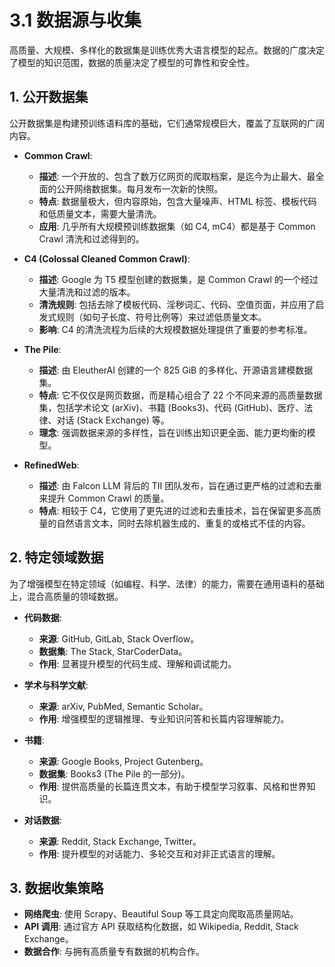 # 3.1 数据源与收集

高质量、大规模、多样化的数据集是训练优秀大语言模型的起点。数据的广度决定了模型的知识范围，数据的质量决定了模型的可靠性和安全性。

## 1. 公开数据集

公开数据集是构建预训练语料库的基础，它们通常规模巨大，覆盖了互联网的广阔内容。

*   **Common Crawl**: 
    *   **描述**: 一个开放的、包含了数万亿网页的爬取档案，是迄今为止最大、最全面的公开网络数据集。每月发布一次新的快照。
    *   **特点**: 数据量极大，但内容原始，包含大量噪声、HTML 标签、模板代码和低质量文本，需要大量清洗。
    *   **应用**: 几乎所有大规模预训练数据集（如 C4, mC4）都是基于 Common Crawl 清洗和过滤得到的。

*   **C4 (Colossal Cleaned Common Crawl)**:
    *   **描述**: Google 为 T5 模型创建的数据集，是 Common Crawl 的一个经过大量清洗和过滤的版本。
    *   **清洗规则**: 包括去除了模板代码、淫秽词汇、代码、空值页面，并应用了启发式规则（如句子长度、符号比例等）来过滤低质量文本。
    *   **影响**: C4 的清洗流程为后续的大规模数据处理提供了重要的参考标准。

*   **The Pile**:
    *   **描述**: 由 EleutherAI 创建的一个 825 GiB 的多样化、开源语言建模数据集。
    *   **特点**: 它不仅仅是网页数据，而是精心组合了 22 个不同来源的高质量数据集，包括学术论文 (arXiv)、书籍 (Books3)、代码 (GitHub)、医疗、法律、对话 (Stack Exchange) 等。
    *   **理念**: 强调数据来源的多样性，旨在训练出知识更全面、能力更均衡的模型。

*   **RefinedWeb**:
    *   **描述**: 由 Falcon LLM 背后的 TII 团队发布，旨在通过更严格的过滤和去重来提升 Common Crawl 的质量。
    *   **特点**: 相较于 C4，它使用了更先进的过滤和去重技术，旨在保留更多高质量的自然语言文本，同时去除机器生成的、重复的或格式不佳的内容。

## 2. 特定领域数据

为了增强模型在特定领域（如编程、科学、法律）的能力，需要在通用语料的基础上，混合高质量的领域数据。

*   **代码数据**: 
    *   **来源**: GitHub, GitLab, Stack Overflow。
    *   **数据集**: The Stack, StarCoderData。
    *   **作用**: 显著提升模型的代码生成、理解和调试能力。

*   **学术与科学文献**:
    *   **来源**: arXiv, PubMed, Semantic Scholar。
    *   **作用**: 增强模型的逻辑推理、专业知识问答和长篇内容理解能力。

*   **书籍**: 
    *   **来源**: Google Books, Project Gutenberg。
    *   **数据集**: Books3 (The Pile 的一部分)。
    *   **作用**: 提供高质量的长篇连贯文本，有助于模型学习叙事、风格和世界知识。

*   **对话数据**:
    *   **来源**: Reddit, Stack Exchange, Twitter。
    *   **作用**: 提升模型的对话能力、多轮交互和对非正式语言的理解。

## 3. 数据收集策略

*   **网络爬虫**: 使用 Scrapy、Beautiful Soup 等工具定向爬取高质量网站。
*   **API 调用**: 通过官方 API 获取结构化数据，如 Wikipedia, Reddit, Stack Exchange。
*   **数据合作**: 与拥有高质量专有数据的机构合作。
